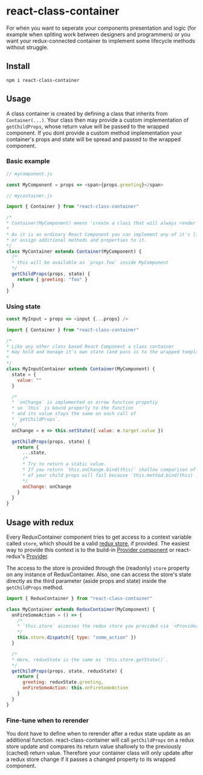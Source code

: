 # react-class-container

For when you want to seperate your components presentation and logic (for example when spliting work between designers and programmers)
or you want your redux-connected container to implement some lifecycle methods without struggle.

## Install

`npm i react-class-container`

## Usage

A class container is created by defining a class that inherits from `Container(...)`.
Your class then may provide a custom implementation of `getChildProps`, whose return value
will be passed to the wrapped component.
If you dont provide a custom method implementation your container's props and state will
be spread and passed to the wrapped component.

### Basic example

```javascript
// mycomponent.js

const MyComponent = props => <span>{props.greeting}</span>
```

```javascript
// mycontainer.js

import { Container } from "react-class-container"

/*
* Container(MyComponent) meens 'create a class that will always render MyComponent'
*
* As it is an ordinary React Component you can implement any of it's lifecycle methods
* or assign additional methods and properties to it.
*/
class MyContainer extends Container(MyComponent) {
  /*
  * this will be available as `props.foo` inside MyComponent
  */
  getChildProps(props, state) {
    return { greeting: "foo" }
  }
}
```

### Using state

```javascript
const MyInput = props => <input {...props} />
```

```javascript
import { Container } from "react-class-container"

/*
* Like any other class based React Component a class container
* may hold and manage it's own state (and pass is to the wrapped template component).
* 
*/
class MyInputContainer extends Container(MyComponent) {
  state = {
    value: ""
  }

  /*
  * `onChange` is implemented as arrow function propetiy
  * so `this` is bound properly to the function
  * and its value stays the same on each call of
  * `getChildProps`.
  */
  onChange = e => this.setState({ value: e.target.value })

  getChildProps(props, state) {
    return {
      ...state,
      /*
      * Try to return a static value.
      * If you return `this.onChange.bind(this)` shallow comparison of
      * of your child props will fail because `this.method.bind(this) !== this.method.bind(this)`.
      */
      onChange: onChange
    }
  }
}
```

## Usage with redux

Every ReduxContainer component tries to get access to a context variable called `store`, which should be a valid [redux store](http://redux.js.org/docs/basics/Store.html), if provided.
The easiest way to provide this context is to the build-in [Provider component](./src/redux/Provider.ts) or react-redux's [Provider](https://github.com/reactjs/react-redux/blob/master/docs/api.md#provider-store).

The access to the store is provided through the (readonly) `store` property on any instance of ReduxContainer.
Also, one can access the store's state directly as the third parameter (aside props and state) inside the `getChildProps` method.

```javascript
import { ReduxContainer } from "react-class-container"

class MyContainer extends ReduxContainer(MyComponent) {
  onFireSomeAction = () => {
    /*
    * `this.store` accesses the redux store you provided via `<Provider/>` or similiar.
    */
    this.store.dispatch({ type: "some_action" })
  }

  /*
  * Here, reduxState is the same as `this.store.getState()`.
  */
  getChildProps(props, state, reduxState) {
    return {
      greeting: reduxState.greeting,
      onFireSomeAction: this.onFireSomeAction
    }
  }
}
```

### Fine-tune when to rerender

You dont have to define when to rerender after a redux state update as an additional function.
react-class-container will call `getChildProps` on a redux store update and compares its return value
shallowly to the previously (cached) return value. Therefore your container class will only update
after a redux store change if it passes a changed property to its wrapped component.
